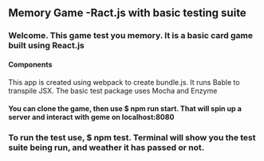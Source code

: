 ## Memory Game -Ract.js with basic testing suite

### Welcome. This game test you memory. It is a basic card game built using React.js

#### Components
This app is created using webpack to create bundle.js. 
It runs Bable to transpile JSX.
The basic test package uses Mocha and Enzyme


#### You can clone the game, then use $ npm run start. That will spin up a server and interact with geme on localhost:8080

### To run the test use, $ npm test. Terminal will show you the test suite being run, and weather it has passed or not.

